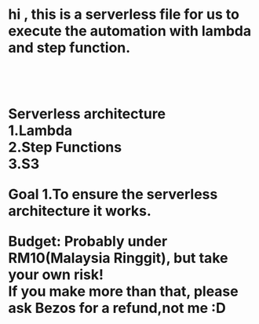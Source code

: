 <h1 />hi , this is a serverless file for us to execute the automation with lambda and step function. <h1 /><br />

Serverless architecture<br />
1.Lambda <br />
2.Step Functions <br />
3.S3 <br />

Goal 
1.To ensure the serverless architecture it works.

Budget:
Probably under RM10(Malaysia Ringgit), but take your own risk! <br />
If you make more than that, please ask Bezos for a refund,not me :D <br />